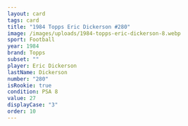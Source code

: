 ```yaml
---
layout: card
tags: card
title: "1984 Topps Eric Dickerson #280"
image: /images/uploads/1984-topps-eric-dickerson-8.webp
sport: Football
year: 1984
brand: Topps
subset: ""
player: Eric Dickerson
lastName: Dickerson
number: "280"
isRookie: true
condition: PSA 8
value: 27
displayCase: "3"
order: 10
---
```

